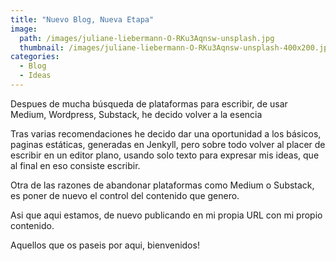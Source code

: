```yaml
---
title: "Nuevo Blog, Nueva Etapa"
image:
  path: /images/juliane-liebermann-O-RKu3Aqnsw-unsplash.jpg
  thumbnail: /images/juliane-liebermann-O-RKu3Aqnsw-unsplash-400x200.jpg
categories:
  - Blog
  - Ideas
---
```


Despues de mucha búsqueda de plataformas para escribir, de usar Medium, Wordpress, Substack, he decido volver a la esencia

Tras varias recomendaciones he decido dar una oportunidad a los básicos, paginas estáticas, generadas en Jenkyll, pero sobre todo volver al placer de escribir en un editor plano, usando solo texto para expresar mis ideas, que al final en eso consiste escribir.

Otra de las razones de abandonar plataformas como Medium o Substack, es poner de nuevo el control del contenido que genero.

Asi que aqui estamos, de nuevo publicando en mi propia URL con mi propio contenido.

Aquellos que os paseis por aqui, bienvenidos!
